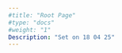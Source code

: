 ```yaml
---
#title: "Root Page"
#type: "docs"
#weight: "1"
Description: "Set on 18 04 25"
---
```


<!-- Setting this page by uncommenting the front matter causes the site root page to display the full ToC in the side navbar, like so:
 7.0/
  Quick Start
  Product
  Software
  Solutions
-->
